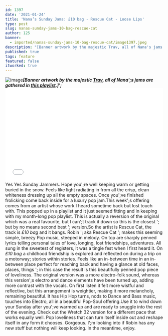 ```yaml
---
id: 1397
date: '2021-01-24'
title: 'Nana’s Sunday Jams: £10 bag - Rescue Cat - Loose Lips'
type: post
slug: nanas-sunday-jams-10-bag-rescue-cat
author: 125
banner:
  - imported/nanas-sunday-jams-10-bag-rescue-cat/image1397.jpeg
description: "[Banner artwork by the majestic Trav, all of Nana's jams are gathered in this playlist.]\_ Yes Yes Sunday Jammers. Hope you’re well keeping warm or getting buried in the snow. Feels like light radiating in from all the crisp, clean whiteness dressing up all the empty spaces. Once you’ve finished frolicking come back inside for [...]Read More..."
published: true
tags: feature
featured: false
itworked: true
---
```

![image](../imported/nanas-sunday-jams-10-bag-rescue-cat/image1397.jpeg)******_\[Banner artwork by the majestic [Trav](https://www.backdownwarchild.co.uk/), all of Nana';s jams are gathered in [this playlist](https://open.spotify.com/playlist/12UoQ8ov5i6P8BIfm2lOjS?si=jarAn1CXSEuYB9vAxJidOg).\]';_******<iframe width='100%' height='300' scrolling='no' frameborder='no' allow='autoplay' src='//www.youtube.com/embed/Eyo-nF5MzKA?wmode=opaque'></iframe>Yes Yes Sunday Jammers. Hope you';re well keeping warm or getting buried in the snow. Feels like light radiating in from all the crisp, clean whiteness dressing up all the empty spaces. Once you';ve finished frolicking come back inside for a luxury pop jam.This week';s offering comes from an artist whose work I heard sometime back but lost touch with. This popped up in a playlist and it just seemed fitting and in keeping with my month-long pop playlist. This is actually a reversion of the original which was a real favourite, but I can';t track it down so this is the closest '; but by no means second best '; version.So the artist is Rescue Cat, the track is _£10 bag_ and it bangs. Robin '; aka Rescue Cat '; makes this seeming simple, breezy Pop music, steeped in melody. On top are sharply penned lyrics telling personal tales of love, longing, lost friendships, adventures. All sung in the sweetest of registers, it was a tingle fest when I first heard it. On _£10 bag_ a childhood friendship is explored and reflected on during a trip on a motorway; stories within stories. Feels like an in-between time in an in-between place perfect for reaching back and having a glance at old faces, places, things '; in this case the result is this beautifully penned pop piece of loveliness. The original version was a more electro-folk sound, whereas this version';s electro and dance elements have been turned up, adding more contrast with the vocals. On first listen it felt more wistful and reflective, but this arrangement is weightier, making it more melancholy, remaining beautiful. It has Hip Hop turns, nods to Dance and Bass music, touches into Electro, all in a beautiful Pop-Soul offering.Use it to wind down your Sunday after you';ve warmed up and are ready to snuggle into the rest of the evening. Check out the Wretch 32 version for a different pace that works equally well. Pop loveliness that can turn itself inside out and reshape itself in any form it chooses. Gorgeous. I';m looking into if Robin has any new stuff but nothing will keep looking. In the meantime, enjoy.